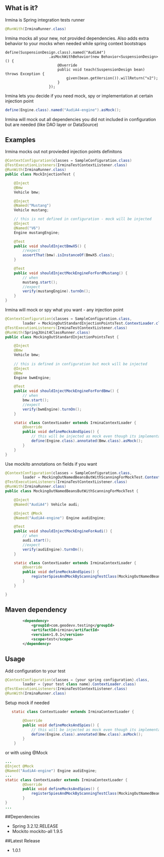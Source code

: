 ## What is it?

Irmina is Spring integration tests runner
```java
@RunWith(IrminaRunner.class)
```
Irmina mocks all your new, not provided dependencies. Also adds extra behavior to your mocks when needed while spring context bootstraps
```
define(SuspensionDesign.class).named("AudiA4")
                    .asMockWithBehavior(new Behavior<SuspensionDesign>() {
                        @Override
                        public void teach(SuspensionDesign bean) throws Exception {
                            given(bean.getVersion()).willReturn("v2");
                        }
                    });
```
Irmina lets you decide if you need mock, spy or implementation at certain injection point
```java
define(Engine.class).named("AudiA4-engine").asMock();
```
Irmina will mock out all dependencies you did not included in configuration but are needed (like DAO layer or DataSource)

## Examples

Irmina mocks out not provieded injection points definitons
```java
@ContextConfiguration(classes = SampleConfiguration.class)
@TestExecutionListeners(IrminaTestContextListener.class)
@RunWith(IrminaRunner.class)
public class MockInjectionTest {

    @Inject
    @Bmw
    Vehicle bmw;

    @Inject
    @Named("Mustang")
    Vehicle mustang;

    // this is not defined in configuration - mock will be injected
    @Inject
    @Named("V6")
    Engine mustangEngine;  

    @Test
    public void shouldInjectBmwX5() {
        //expect
        assertThat(bmw).isInstanceOf(BmwX5.class);
    }

    @Test
    public void shouldInjectMockEngineForFordMustang() {
        // when
        mustang.start();
        //expect
        verify(mustangEngine).turnOn();
    }
}
```
Irmina will mock or spy what you want - any injection point 
```java
@ContextConfiguration(classes = SampleConfiguration.class,
        loader = MockingOutStandardInjectionPointsTest.ContextLoader.class)
@TestExecutionListeners(IrminaTestContextListener.class)
@RunWith(SpringJUnit4ClassRunner.class)
public class MockingOutStandardInjectionPointsTest {

    @Inject
    @Bmw
    Vehicle bmw;
     
    // this is defined in configuration but mock will be injected 
    @Inject
    @Bmw
    Engine bwmEngine;

    @Test
    public void shouldInjectMockEngineForFordBmw() {
        // when
        bmw.start();
        //expect
        verify(bwmEngine).turnOn();
    }

    static class ContextLoader extends IrminaContextLoader {
        @Override
        public void defineMocksAndSpies() {
            // this will be injected as mock even though its implementation is available in configuration
            define(Engine.class).annotated(Bmw.class).asMock();  
        }
    }
}
```
Use mockito annotations on fields if you want
``` java
@ContextConfiguration(classes = SampleConfiguration.class,
        loader = MockingOutNamedBeansButWithScanningForMockTest.ContextLoader.class)
@TestExecutionListeners(IrminaTestContextListener.class)
@RunWith(IrminaRunner.class)
public class MockingOutNamedBeansButWithScanningForMockTest {

    @Inject
    @Named("AudiA4") Vehicle audi;

    @Inject @Mock
    @Named("AudiA4-engine") Engine audiEngine;

    @Test
    public void shouldInjectMockEngineForAudi() {
        // when
        audi.start();
        //expect
        verify(audiEngine).turnOn();
    }

    static class ContextLoader extends IrminaContextLoader {
        @Override
        public void defineMocksAndSpies() {
            registerSpiesAndMockByScanningTestClass(MockingOutNamedBeansButWithScanningForMockTest.class);
        }
    }

}
```

## Maven dependency
```xml
        <dependency>
            <groupId>com.geodevv.testing</groupId>
            <artifactId>irmina</artifactId>
            <version>1.0.1</version>
            <scope>test</scope>
        </dependency>
```

## Usage 
Add configuration to your test
```java
@ContextConfiguration(classes = {your spring configuration}.class,
        loader = {your test class name}.ContextLoader.class)
@TestExecutionListeners(IrminaTestContextListener.class)
@RunWith(IrminaRunner.class)
```
Setup mock if needed
```java
   static class ContextLoader extends IrminaContextLoader {

        @Override
        public void defineMocksAndSpies() {
            // this will be injected as mock even though its implementation is available in configuration
            define(Engine.class).annotated(Bmw.class).asMock(); 
        }
    }
```
or with using @Mock 
```java
...
@Inject @Mock
@Named("AudiA4-engine") Engine audiEngine;
...
static class ContextLoader extends IrminaContextLoader {
        @Override
        public void defineMocksAndSpies() {
            registerSpiesAndMockByScanningTestClass(MockingOutNamedBeansButWithScanningForMockTest.class);
        }
}
...
```


##Dependencies
* Spring 3.2.12.RELEASE
* Mockito mockito-all 1.9.5


##Latest Release
* 1.0.1


